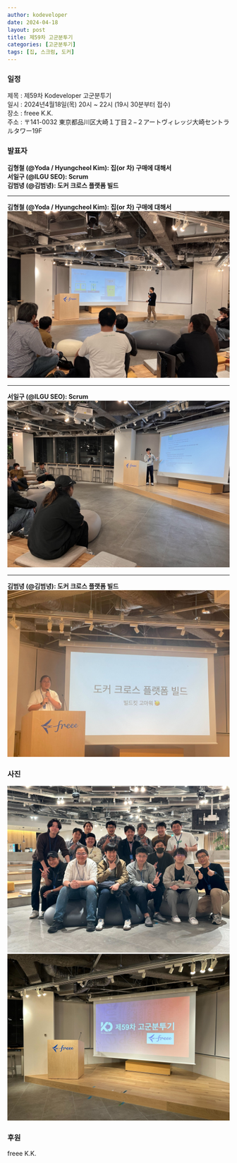 ```yaml
---
author: kodeveloper
date: 2024-04-18
layout: post
title: 제59차 고군분투기
categories: [고군분투기]
tags: [집, 스크럼, 도커]
---
```


### 일정

제목 : 제59차 Kodeveloper 고군분투기  
일시 : 2024년4월18일(목) 20시 ~ 22시 (19시 30분부터 접수)  
장소 : freee K.K.  
주소 : 〒141-0032 東京都品川区大崎１丁目２−２アートヴィレッジ大崎セントラルタワー19F  

### 발표자

**김형철 (@Yoda / Hyungcheol Kim): 집(or 차) 구매에 대해서**  
**서일구 (@ILGU SEO): Scrum**  
**김범녕 (@김범녕): 도커 크로스 플랫폼 빌드**  

---
**김형철 (@Yoda / Hyungcheol Kim): 집(or 차) 구매에 대해서**  
![](/img/struggle/57-62/59_3.jpeg)

---
**서일구 (@ILGU SEO): Scrum**  
![](/img/struggle/57-62/59_4.jpeg)

---
**김범녕 (@김범녕): 도커 크로스 플랫폼 빌드**  
![](/img/struggle/57-62/59_2.PNG)

### 사진

![](/img/struggle/57-62/59_5.PNG)
![](/img/struggle/57-62/59_1.PNG)

### 후원

freee K.K.  
